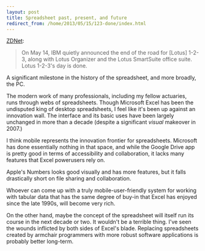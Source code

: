 ```yaml
---
layout: post
title: Spreadsheet past, present, and future
redirect_from: /home/2013/05/15/123-done/index.html
---
```

<p><a href="http://www.zdnet.com/goodbye-lotus-1-2-3-7000015385/">ZDNet</a>:</p>

<blockquote>
  <p>On May 14, IBM quietly announced the end of the road for [Lotus] 1-2-3, along with Lotus Organizer and the Lotus SmartSuite office suite. Lotus 1-2-3's day is done.</p>
</blockquote>

<p>A significant milestone in the history of the spreadsheet, and more broadly, the PC.</p>

<p>The modern work of many professionals, including my fellow actuaries, runs through webs of spreadsheets. Though Microsoft Excel has been the undisputed king of desktop spreadsheets, I feel like it's been up against an innovation wall. The interface and its basic uses have been largely unchanged in more than a decade (despite a significant <em>visual</em> makeover in 2007.)</p>

<p>I think mobile represents the innovation frontier for spreadsheets. Microsoft has done essentially nothing in that space, and while the Google Drive app is pretty good in terms of accessibility and collaboration, it lacks many features that Excel powerusers rely on.</p>

<p>Apple's Numbers looks good visually and has more features, but it falls drastically short on file sharing and collaboration.</p>

<p>Whoever can come up with a truly mobile-user-friendly system for working with tabular data that has the same degree of buy-in that Excel has enjoyed since the late 1990s, will become very rich.</p>

<p>On the other hand, maybe the concept of the spreadsheet will itself run its course in the next decade or two. It wouldn't be a terrible thing. I've seen the wounds inflicted by both sides of Excel's blade. Replacing spreadsheets created by armchair programmers with more robust software applications is probably better long-term.</p>
